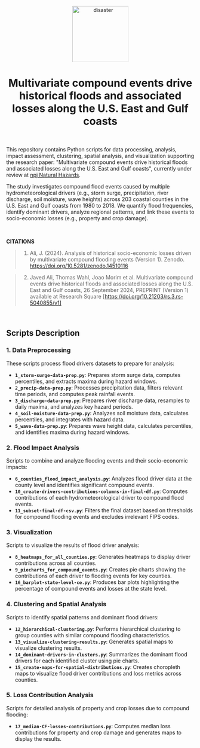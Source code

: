 <p align="center">
    <img src="https://github.com/javedali99/compound-flooding-impacts-usa-coastline/assets/15319503/b8cb6c25-3f0f-4788-bbcd-3387c6267e48" alt="disaster" width="150" height="150">
  </a>
  <h1 align="center">Multivariate compound events drive historical floods and associated losses along the U.S. East and Gulf coasts</h1>
</p>

<!--
<br>

<p align="center">
  <img src="https://github.com/javedali99/compound-flooding-impacts-usa-coastline/assets/15319503/89d1da7d-db26-42c9-815d-bdf33a352504" alt="flooding"/></a>
</p>
-->

</br>

This repository contains Python scripts for data processing, analysis, impact assessment, clustering, spatial analysis, and visualization supporting the research paper: "Multivariate compound events drive historical floods and associated losses along the U.S. East and Gulf coasts", currently under review at [npj Natural Hazards](https://www.nature.com/npjnathazards/).

The study investigates compound flood events caused by multiple hydrometeorological drivers (e.g., storm surge, precipitation, river discharge, soil moisture, wave heights) across 203 coastal counties in the U.S. East and Gulf coasts from 1980 to 2018. We quantify flood frequencies, identify dominant drivers, analyze regional patterns, and link these events to socio-economic losses (e.g., property and crop damage).

</br>

**CITATIONS**
>1. Ali, J. (2024). Analysis of historical socio-economic losses driven by multivariate compound flooding events (Version 1). Zenodo. https://doi.org/10.5281/zenodo.14510116

>2. Javed Ali, Thomas Wahl, Joao Morim et al. Multivariate compound events drive historical floods and associated losses along the U.S. East and Gulf coasts, 26 September 2024, PREPRINT (Version 1) available at Research Square [https://doi.org/10.21203/rs.3.rs-5040855/v1]

</br>



## **Scripts Description**

### **1. Data Preprocessing**  
These scripts process flood drivers datasets to prepare for analysis:  
- **`1_storm-surge-data-prep.py`**: Prepares storm surge data, computes percentiles, and extracts maxima during hazard windows.  
- **`2_precip-data-prep.py`**: Processes precipitation data, filters relevant time periods, and computes peak rainfall events.  
- **`3_discharge-data-prep.py`**: Prepares river discharge data, resamples to daily maxima, and analyzes key hazard periods.  
- **`4_soil-moisture-data-prep.py`**: Analyzes soil moisture data, calculates percentiles, and integrates with hazard data.  
- **`5_wave-data-prep.py`**: Prepares wave height data, calculates percentiles, and identifies maxima during hazard windows.  



### **2. Flood Impact Analysis**  
Scripts to combine and analyze flooding events and their socio-economic impacts:  
- **`6_counties_flood_impact_analysis.py`**: Analyzes flood driver data at the county level and identifies significant compound events.  
- **`10_create-drivers-contributions-columns-in-final-df.py`**: Computes contributions of each hydrometeorological driver to compound flood events.  
- **`11_subset-final-df-csv.py`**: Filters the final dataset based on thresholds for compound flooding events and excludes irrelevant FIPS codes.  



### **3. Visualization**  
Scripts to visualize the results of flood driver analysis:  
- **`8_heatmaps_for_all_counties.py`**: Generates heatmaps to display driver contributions across all counties.  
- **`9_piecharts_for_compound_events.py`**: Creates pie charts showing the contributions of each driver to flooding events for key counties.  
- **`16_barplot-state-level-ce.py`**: Produces bar plots highlighting the percentage of compound events and losses at the state level.  



### **4. Clustering and Spatial Analysis**  
Scripts to identify spatial patterns and dominant flood drivers:  
- **`12_hierarchical-clustering.py`**: Performs hierarchical clustering to group counties with similar compound flooding characteristics.  
- **`13_visualize-clustering-results.py`**: Generates spatial maps to visualize clustering results.  
- **`14_dominant-drivers-in-clusters.py`**: Summarizes the dominant flood drivers for each identified cluster using pie charts.  
- **`15_create-maps-for-spatial-distributions.py`**: Creates choropleth maps to visualize flood driver contributions and loss metrics across counties.  



### **5. Loss Contribution Analysis**  
Scripts for detailed analysis of property and crop losses due to compound flooding:  
- **`17_median-CF-losses-contributions.py`**: Computes median loss contributions for property and crop damage and generates maps to display the results.  






